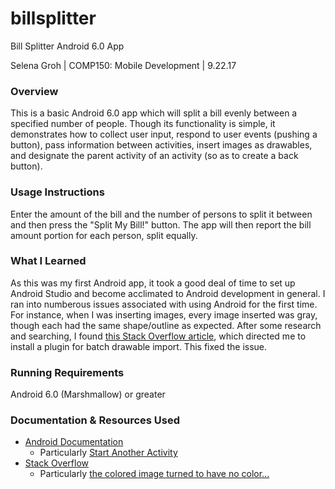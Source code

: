 # billsplitter
Bill Splitter Android 6.0 App

Selena Groh | COMP150: Mobile Development | 9.22.17

### Overview
This is a basic Android 6.0 app which will split a bill evenly between a specified number of people. Though its functionality is simple, it demonstrates how to collect user input, respond to user events (pushing a button), pass information between activities, insert images as drawables, and designate the parent activity of an activity (so as to create a back button). 

### Usage Instructions
Enter the amount of the bill and the number of persons to split it between and then press the "Split My Bill!" button. The app will then report the bill amount portion for each person, split equally.

### What I Learned
As this was my first Android app, it took a good deal of time to set up Android Studio and become acclimated to Android development in general. I ran into numberous issues associated with using Android for the first time. For instance, when I was inserting images, every image inserted was gray, though each had the same shape/outline as expected. After some research and searching, I found [this Stack Overflow article](https://stackoverflow.com/questions/36143020/the-colored-image-turned-to-have-no-color-and-just-a-grey-vector-in-drawable), which directed me to install a plugin for batch drawable import. This fixed the issue.

### Running Requirements
Android 6.0 (Marshmallow) or greater

### Documentation & Resources Used
* [Android Documentation](https://developer.android.com/training/basics/firstapp/starting-activity.html)
	* Particularly [Start Another Activity](https://developer.android.com/training/basics/firstapp/starting-activity.html)
* [Stack Overflow](https://stackoverflow.com)
	* Particularly [the colored image turned to have no color...](https://stackoverflow.com/questions/36143020/the-colored-image-turned-to-have-no-color-and-just-a-grey-vector-in-drawable)